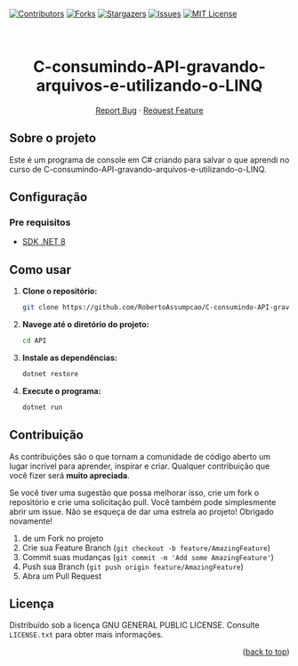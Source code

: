 <div id="top"></div>

[![Contributors][contributors-shield]][contributors-url]
[![Forks][forks-shield]][forks-url]
[![Stargazers][stars-shield]][stars-url]
[![Issues][issues-shield]][issues-url]
[![MIT License][license-shield]][license-url]

<br />
<div align="center">
  <h1 align="center">C-consumindo-API-gravando-arquivos-e-utilizando-o-LINQ</h1>

  <p align="center">
    <a href="https://github.com/RobertoAssumpcao/C-consumindo-API-gravando-arquivos-e-utilizando-o-LINQ/issues">Report Bug</a>
    ·
    <a href="https://github.com/RobertoAssumpcao/C-consumindo-API-gravando-arquivos-e-utilizando-o-LINQ/issues">Request Feature</a>
  </p>
</div>

## Sobre o projeto

Este é um programa de console em C# criando para salvar o que aprendi no curso de C-consumindo-API-gravando-arquivos-e-utilizando-o-LINQ.

## Configuração

### Pre requisitos

* [SDK .NET 8](https://dotnet.microsoft.com/pt-br/download/dotnet/8.0)

## Como usar

1. **Clone o repositório:**

   ```bash
   git clone https://github.com/RobertoAssumpcao/C-consumindo-API-gravando-arquivos-e-utilizando-o-LINQ.git
   ```
2. **Navege até o diretório do projeto:**
   ```bash
   cd API
   ```
3. **Instale as dependências:**
   ```bash
   dotnet restore
   ```
4. **Execute o programa:**
   ```bash
   dotnet run
   ```

## Contribuição

As contribuições são o que tornam a comunidade de código aberto um lugar incrível para aprender, inspirar e criar. Qualquer contribuição que você fizer será **muito apreciada**.

Se você tiver uma sugestão que possa melhorar isso, crie um fork o repositório e crie uma solicitação pull. Você também pode simplesmente abrir um issue. Não se esqueça de dar uma estrela ao projeto! Obrigado novamente!

1. de um Fork no projeto
2. Crie sua Feature Branch (`git checkout -b feature/AmazingFeature`)
3. Commit suas mudanças (`git commit -m 'Add some AmazingFeature'`)
4. Push sua Branch (`git push origin feature/AmazingFeature`)
5. Abra um Pull Request

## Licença

Distribuído sob a licença GNU GENERAL PUBLIC LICENSE. Consulte `LICENSE.txt` para obter mais informações.

<p align="right">(<a href="#top">back to top</a>)</p>

[contributors-shield]: https://img.shields.io/github/contributors/RobertoAssumpcao/C-consumindo-API-gravando-arquivos-e-utilizando-o-LINQ.svg?style=for-the-badge
[contributors-url]: https://github.com/RobertoAssumpcao/C-consumindo-API-gravando-arquivos-e-utilizando-o-LINQ/graphs/contributors
[forks-shield]: https://img.shields.io/github/forks/RobertoAssumpcao/C-consumindo-API-gravando-arquivos-e-utilizando-o-LINQ.svg?style=for-the-badge
[forks-url]: https://github.com/RobertoAssumpcao/C-consumindo-API-gravando-arquivos-e-utilizando-o-LINQ/network/members
[stars-shield]: https://img.shields.io/github/stars/RobertoAssumpcao/C-consumindo-API-gravando-arquivos-e-utilizando-o-LINQ.svg?style=for-the-badge
[stars-url]: https://github.com/RobertoAssumpcao/C-consumindo-API-gravando-arquivos-e-utilizando-o-LINQ/stargazers
[issues-shield]: https://img.shields.io/github/issues/RobertoAssumpcao/C-consumindo-API-gravando-arquivos-e-utilizando-o-LINQ.svg?style=for-the-badge
[issues-url]: https://github.com/RobertoAssumpcao/C-consumindo-API-gravando-arquivos-e-utilizando-o-LINQ/issues
[license-shield]: https://img.shields.io/github/license/RobertoAssumpcao/C-consumindo-API-gravando-arquivos-e-utilizando-o-LINQ.svg?style=for-the-badge
[license-url]: https://github.com/RobertoAssumpcao/C-consumindo-API-gravando-arquivos-e-utilizando-o-LINQ/blob/main/LICENSE